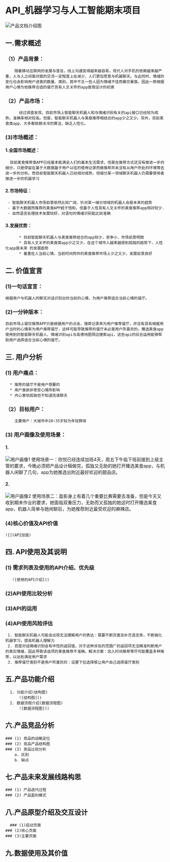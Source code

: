 # API_机器学习与人工智能期末项目
![产品文档介绍图]()

## 一.需求概述
  ### （1）产品背景：
        随着移动互联网的发展与普及，线上沟通变得越来越容易，现代人对手机的依赖越来越严重，人与人之间面对面的交流一定程度上在减少，人们更加愿意与机器聊天。与此同时，情绪的变化也会影响用户进食的数量、类别，其中不乏一些人因为情绪不佳而暴饮暴食。因此一款根据用户心情为他推荐合适的餐厅具有人文关怀的app是我设计的初衷
  ### （2）产品市场：
          经过调查发现，目前市场上智能聊天机器人和与情绪识别有关的api接口已经较为成熟，准确率相对较高。但是，智能聊天机器人与美食推荐相结合的app少之又少。另外，目前美食类app，大多都依赖冰冷的算法，缺乏人性化。
  ###  (3)市场概述：
   #### 1.全国市场概述：
      目前美食推荐类APP已经基本能满足人们的基本生活需求，但是在推荐方式还没有做进一步的细分，只是停留在基于大数据基于用户以往的使用记录而做推荐并未没有从用户所处的环境等去进一步的分析。而目前智能聊天机器人已经相对成熟，但细分某一领域聊天机器人仍需要使用者做进一步的机器学习
   #### 2.市场特征：
     - 智能聊天机器人市场前景依然比较广阔，针对某一细分领域的机器人会是未来的趋势
     - 基于大数据而推荐的美食APP趋于饱和，但基于人性具有人文关怀的美食推荐app相对较少.
     - 自然语言处理技术发展较好，对语句的情绪识别能比较准确
   ####  3.发展优势：
          * 目前智能聊天机器人与美食推荐结合的app较少，竞争小，市场前景明朗
          * 具有人文关怀的美食类app少之又少，在这个城市人越来越感到孤独的趋势下，人性化app是未来 的发展趋势
          * 着重在人当前心情、当前时间而作的美食推荐市场上少之又少，发展前景良好
 ## 二. 价值宣言
   ### (1)一句话宣言：
    根据用户与机器人的聊天对话识别出你当前的心情，为用户推荐适合当前心情的餐厅。
   ### (2)一分钟版本：
    目前市场上餐饮推荐APP只是根据用户的点击，搜索记录来为用户推荐餐厅，并没有具有根据用户当时的心情来为用户推荐餐厅，这样可能导致推荐的餐厅未必是用户所喜欢的。臻选美食app使用到的智能聊天机器人、情绪识别api与高德地图周边搜索api，这些api的综合运用能够帮助用户选择适合当前心境的餐厅。
 ## 三. 用户分析
   ### (1) 用户痛点：
      * 推荐的餐厅不是用户想要的
      * 用户食欲非常受心情所影响
      * 内心害怕孤独但不知道找谁聊天
   ### （2）目标用户：
        主要用户：大城市中20~35岁较为年轻群体
   ###  (3)  用户画像及使用场景：
   #### 1.  
   ![用户画像1]()
        使用场景一：欣悦已经连续加班4天，周五下午临下班前接到上级主管的要求，今晚必须把产品设计稿做完，孤独又无助的她打开臻选美食app，与机器人闲聊了几句，app为她推选出附近最好欢迎的甜品店。
   #### 2.
   ![用户画像2]()
        使用场景二：盈影身上有着几个重要比赛需要去准备，但是今天又收到期末作业的要求，她面临双重压力，无助而又孤独的她这时打开臻选美食app，机器人简单与她闲聊后，为她推荐附近最受欢迎的麻辣店。
   ### (4)核心价值及API价值
    ![](API加值)
   ## 四. API使用及其说明
   ### (1) 需求列表及使用的API介绍、优先级
       ![使用的API介绍]()
   ### (2)API使用比较分析
   ### (3)API的运用
   ### (4)API使用风险评估
     1. 智能聊天机器人可能会出现无法理解用户的表达：需要不断完善及补充语言库，不断强化机器学习，提高机器人理解力
     2. 百度对话情绪识别会有中性的返回值，对于这种涉及的范围广的返回项无法精准判断用户的真实情绪，因此导致该选项的美食推荐不准确。解决方案：加入时间推荐等尽可能覆盖多种推荐，以达到满足用户需求
     3. 推荐餐厅类别不是用户所喜欢的：设置下拉选择框让用户自己选择餐厅类别
   ## 五.产品功能介绍
      1. 功能介绍(结构图)
          ![结构图]()
      2. 数据流程介绍(数据流程图)
          ![数据流程图]()
   ## 六.产品竞品分析
    ### (1) 竞品的战略定位
    ### (2) 竞品产品结构图
    ### (3) 竞品比较分析
	    a. 区别
	    b. 缺点
   ## 七.产品未来发展线路构思
    ### (1) 产品迭代过程
    ### (2) 产品盈利模式
   ## 八.产品原型介绍及交互设计
 	  ### (1)启动页面
    ### (2)核心页面
    ### (3)主要页面
   ## 九.数据使用及其价值

